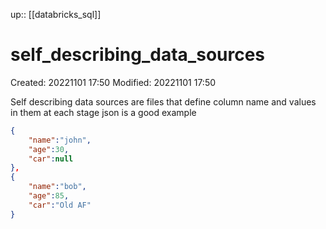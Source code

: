 up:: [[databricks_sql]]

# self_describing_data_sources
Created: 20221101 17:50
Modified: 20221101 17:50

Self describing data sources are files that define column name and values in them at each stage
json is a good example
```json
{
	"name":"john",
	"age":30,
	"car":null
},
{
	"name":"bob",
	"age":85,
	"car":"Old AF"
}
```
